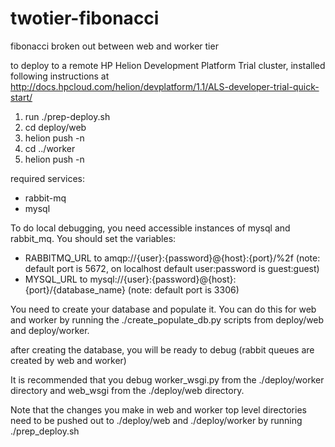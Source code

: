 # twotier-fibonacci
fibonacci broken out between web and worker tier

to deploy to a remote HP Helion Development Platform Trial cluster, installed following instructions at http://docs.hpcloud.com/helion/devplatform/1.1/ALS-developer-trial-quick-start/


1. run ./prep-deploy.sh
2. cd deploy/web
3. helion push -n
4. cd ../worker
5. helion push -n

required services:
* rabbit-mq
* mysql

To do local debugging, you need accessible instances of mysql and rabbit_mq. You should set the variables: 
* RABBITMQ_URL to amqp://{user}:{password}@{host}:{port}/%2f (note: default port is 5672, on localhost default user:password is guest:guest)
* MYSQL_URL to mysql://{user}:{password}@{host}:{port}/{database_name} (note: default port is 3306)

You need to create your database and populate it. You can do this for web and worker by running the ./create_populate_db.py scripts from deploy/web and deploy/worker. 

after creating the database, you will be ready to debug (rabbit queues are created by web and worker)

It is recommended that you  debug worker_wsgi.py from the ./deploy/worker directory and web_wsgi from the ./deploy/web directory. 

Note that the changes you make in web and worker top level directories need to be pushed out to ./deploy/web and ./deploy/worker by running ./prep_deploy.sh





